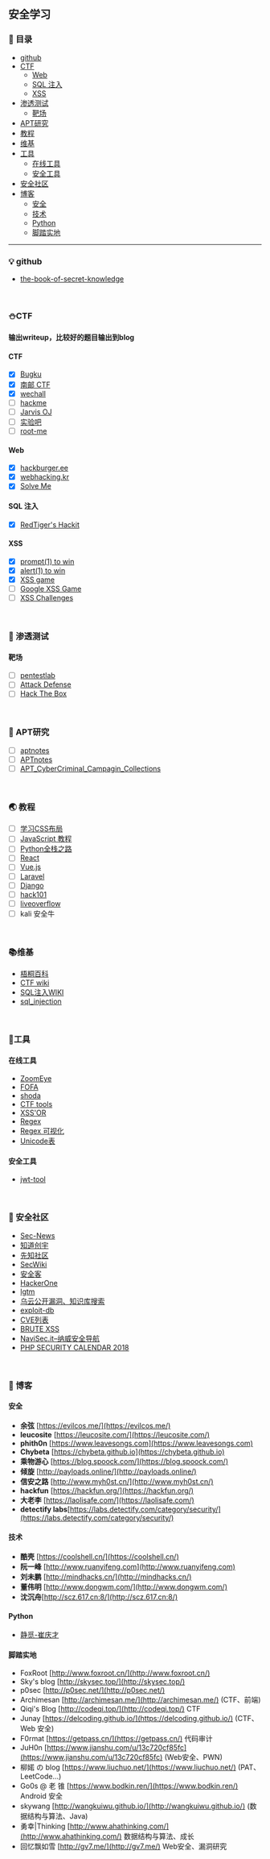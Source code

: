 ## 安全学习

### :anger: 目录
* [github](#bulb-github)
* [CTF](#ctf)
	* [Web](#web)
	* [SQL 注入](#sql-注入)
	* [XSS](#xss)
* [渗透测试](#snail-渗透测试)
	* [靶场](#靶场)
* [APT研究](#penguin-apt研究)
* [教程](#earth_asia-教程)
* [维基](#books-维基)
* [工具](#hammer-工具)
	* [在线工具](#在线工具)
	* [安全工具](#安全工具)
* [安全社区](#house_with_garden-安全社区)
* [博客](#page_facing_up-博客)
	* [安全](#安全)
	* [技术](#技术)
	* [Python](#python)
	* [脚踏实地](#脚踏实地)

<hr>


### :bulb: github

- [the-book-of-secret-knowledge](https://github.com/trimstray/the-book-of-secret-knowledge)

<br>



###  :snowman:CTF

**输出writeup，比较好的题目输出到blog**

#### CTF
- [x] [Bugku](http://ctf.bugku.com/challenges)
- [x] [南邮 CTF](https://cgctf.nuptsast.com/challenges#Web)
- [x] [wechall](https://www.wechall.net/challs)
- [ ] [hackme](https://hackme.inndy.tw/scoreboard/)
- [ ] [Jarvis OJ](https://www.jarvisoj.com/challenges)
- [ ] [实验吧](http://www.shiyanbar.com/)
- [ ] [root-me](https://www.root-me.org/)

#### Web
- [x] [hackburger.ee](https://hackburger.ee/challenge/)
- [x] [webhacking.kr](http://webhacking.kr/index.php?mode=challenge)
- [x] [Solve Me](http://solveme.peng.kr/chall/p/1)

#### SQL 注入
- [x] [RedTiger's Hackit](http://redtiger.labs.overthewire.org/)

#### XSS
- [x] [prompt(1) to win](http://prompt.ml/0)
- [x] [alert(1) to win](https://alf.nu/alert1)
- [x] [XSS game](https://xss-game.appspot.com/)
- [ ] [Google XSS Game](https://www.xssgame.com/)
- [ ] [XSS Challenges](http://xss-quiz.int21h.jp/)

<br>




### :snail: 渗透测试
#### 靶场

- [ ] [pentestlab](https://pentesterlab.com/)
- [ ] [Attack Defense](https://attackdefense.com/)
- [ ] [Hack The Box](https://www.hackthebox.eu/)

<br>



### :penguin: ​APT研究
- [ ] [aptnotes](https://github.com/aptnotes/data)
- [ ] [APTnotes](https://github.com/kbandla/APTnotes)
- [ ] [APT_CyberCriminal_Campagin_Collections](https://github.com/CyberMonitor/APT_CyberCriminal_Campagin_Collections)

<br>




###  :earth_asia: ​教程
- [ ] [学习CSS布局](http://zh.learnlayout.com/)
- [ ] [JavaScript 教程](https://wangdoc.com/javascript/)
- [ ] [Python全栈之路](https://blog.ansheng.me/article/python-full-stack-way)
- [ ] [React](https://yubolun.com/react-learn-1-1/)
- [ ] [Vue.js](https://vuejscaff.com/courses)
- [ ] [Laravel](https://laravel-china.org/courses)
- [ ] [Django](https://www.zmrenwu.com/tutorials/)
- [ ] [hack101](https://www.hacker101.com/)
- [ ] [liveoverflow](http://liveoverflow.com/)
- [ ] kali 安全牛

<br>



### :books: ​维基

- [梧桐百科](https://tricking.io/)
- [CTF wiki](https://ctf-wiki.github.io/ctf-wiki/)
- [SQL注入WIKI](http://sqlwiki.radare.cn/#/)
- [sql_injection](https://websec.ca/kb/sql_injection)

<br>



### :hammer: ​工具

#### 在线工具
- [ZoomEye](https://www.zoomeye.org/)
- [FOFA](https://fofa.so/)
- [shoda](https://www.shodan.io/)
- [CTF tools](http://ctf.ssleye.com/)
- [XSS'OR](http://xssor.io/)
- [Regex](https://regex101.com/)
- [Regex 可视化](https://regexper.com/)
- [Unicode表](https://unicode-table.com/en/#unified-canadian-aboriginal-syllabics)

#### 安全工具

- [jwt-tool](https://github.com/ticarpi/jwt_tool)

<br>



### :house_with_garden: ​安全社区

- [Sec-News](http://wiki.ioin.in/)
- [知道创宇](https://paper.seebug.org/)
- [先知社区 ](https://xz.aliyun.com/)
- [SecWiki ](https://www.sec-wiki.com/skill/2)
- [安全客 ](https://www.anquanke.com/knowledge)
- [HackerOne ](https://hackerone.com/hacktivity?sort_type=popular&filter=type%3Ahacker-published&page=1)
- [lgtm ](https://lgtm.com/blog)
- [乌云公开漏洞、知识库搜索](http://wooyun.jozxing.cc/)
- [exploit-db](https://www.exploit-db.com/)
- [CVE列表](http://cve.mitre.org/)
- [BRUTE XSS](http://brutelogic.com.br/blog/)
- [NaviSec.it–纳威安全导航](https://navisec.it/)
- [PHP SECURITY CALENDAR 2018](https://www.ripstech.com/php-security-calendar-2018/)

<br>



### :page_facing_up: ​博客

#### 安全
- **余弦** [https://evilcos.me/](https://evilcos.me/)
- **leucosite** [https://leucosite.com/](https://leucosite.com/)
- **phith0n** [https://www.leavesongs.com](https://www.leavesongs.com)
- **Chybeta** [https://chybeta.github.io](https://chybeta.github.io)
- **乘物游心** [https://blog.spoock.com/](https://blog.spoock.com/)
- **倾旋** [http://payloads.online/](http://payloads.online/)
- **信安之路** [http://www.myh0st.cn/](http://www.myh0st.cn/)
- **hackfun** [https://hackfun.org/](https://hackfun.org/)
- **大老李** [https://laolisafe.com/](https://laolisafe.com/)
- **detectify labs**[https://labs.detectify.com/category/security/](https://labs.detectify.com/category/security/)

#### 技术

- **酷壳** [https://coolshell.cn/](https://coolshell.cn/)
- **阮一峰** [http://www.ruanyifeng.com](http://www.ruanyifeng.com)
- **刘未鹏** [http://mindhacks.cn/](http://mindhacks.cn/)
- **董伟明** [http://www.dongwm.com/](http://www.dongwm.com/)
- **沈沉舟**[http://scz.617.cn:8/](http://scz.617.cn:8/)

#### Python 
- [静觅-崔庆才](https://cuiqingcai.com/)

#### 脚踏实地
- FoxRoot [http://www.foxroot.cn/](http://www.foxroot.cn/)
- Sky's blog [http://skysec.top/](http://skysec.top/)
- p0sec [http://p0sec.net/](http://p0sec.net/)
- Archimesan [http://archimesan.me/](http://archimesan.me/)  (CTF、前端)
- Qiqi's Blog [http://codeqi.top/](http://codeqi.top/) CTF
- Junay [https://delcoding.github.io/](https://delcoding.github.io/) (CTF、Web 安全)
- F0rmat [https://getpass.cn/](https://getpass.cn/)  代码审计
- JuH0n [https://www.jianshu.com/u/13c720cf85fc](https://www.jianshu.com/u/13c720cf85fc) (Web安全、PWN)
- 柳婼 の blog [https://www.liuchuo.net/](https://www.liuchuo.net/) (PAT、LeetCode...)
- Go0s @ 老 锥 [https://www.bodkin.ren/](https://www.bodkin.ren/) Android 安全
- skywang [http://wangkuiwu.github.io/](http://wangkuiwu.github.io/) (数据结构与算法、Java)
- 勇幸\|Thinking [http://www.ahathinking.com/](http://www.ahathinking.com/)  数据结构与算法、成长
- 回忆飘如雪 [http://gv7.me/](http://gv7.me/) Web安全、漏洞研究

